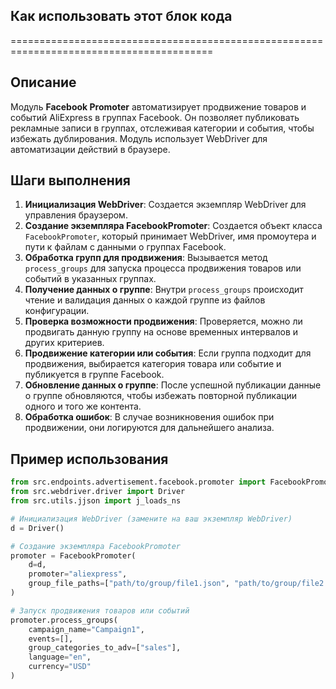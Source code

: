 ## Как использовать этот блок кода
=========================================================================================

Описание
-------------------------
Модуль **Facebook Promoter** автоматизирует продвижение товаров и событий AliExpress в группах Facebook. Он позволяет публиковать рекламные записи в группах, отслеживая категории и события, чтобы избежать дублирования. Модуль использует WebDriver для автоматизации действий в браузере.

Шаги выполнения
-------------------------
1. **Инициализация WebDriver**: Создается экземпляр WebDriver для управления браузером.
2. **Создание экземпляра FacebookPromoter**: Создается объект класса `FacebookPromoter`, который принимает WebDriver, имя промоутера и пути к файлам с данными о группах Facebook.
3. **Обработка групп для продвижения**: Вызывается метод `process_groups` для запуска процесса продвижения товаров или событий в указанных группах.
4. **Получение данных о группе**: Внутри `process_groups` происходит чтение и валидация данных о каждой группе из файлов конфигурации.
5. **Проверка возможности продвижения**: Проверяется, можно ли продвигать данную группу на основе временных интервалов и других критериев.
6. **Продвижение категории или события**: Если группа подходит для продвижения, выбирается категория товара или событие и публикуется в группе Facebook.
7. **Обновление данных о группе**: После успешной публикации данные о группе обновляются, чтобы избежать повторной публикации одного и того же контента.
8. **Обработка ошибок**: В случае возникновения ошибок при продвижении, они логируются для дальнейшего анализа.

Пример использования
-------------------------

```python
from src.endpoints.advertisement.facebook.promoter import FacebookPromoter
from src.webdriver.driver import Driver
from src.utils.jjson import j_loads_ns

# Инициализация WebDriver (замените на ваш экземпляр WebDriver)
d = Driver()

# Создание экземпляра FacebookPromoter
promoter = FacebookPromoter(
    d=d, 
    promoter="aliexpress", 
    group_file_paths=["path/to/group/file1.json", "path/to/group/file2.json"]
)

# Запуск продвижения товаров или событий
promoter.process_groups(
    campaign_name="Campaign1",
    events=[], 
    group_categories_to_adv=["sales"],
    language="en",
    currency="USD"
)